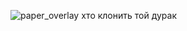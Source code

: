 ![paper_overlay](https://github.com/maidennnnnnnnnnnnnnnnnnnnnnnnnnnnnnnnnn/flask/assets/94848647/43bef682-af16-4d29-9aa9-ed104750b7de)
хто клонить той дурак
